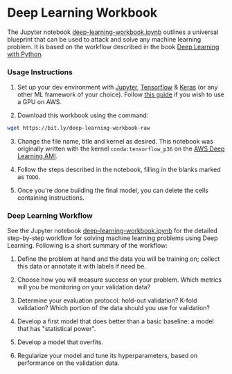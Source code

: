 # Deep Learning Workbook

The Jupyter notebook [deep-learning-workbook.ipynb](./deep-learning-workbook.ipynb) outlines a universal blueprint that can be used to attack and solve any machine learning problem. It is based on the workflow described in the book [Deep Learning with Python](https://www.manning.com/books/deep-learning-with-python).

### Usage Instructions

1. Set up your dev environment with [Jupyter](http://jupyter.org/), [Tensorflow](https://www.tensorflow.org/) & [Keras](https://keras.io/) (or any other ML framework of your choice). Follow [this guide](https://blog.keras.io/running-jupyter-notebooks-on-gpu-on-aws-a-starter-guide.html) if you wish to use a GPU on AWS.

2. Download this workbook using the command:
```bash
wget https://bit.ly/deep-learning-workbook-raw
```

3. Change the file name, title and kernel as desired. This notebook was originally written with the kernel `conda:tensorflow_p36` on the [AWS Deep Learning AMI](https://aws.amazon.com/marketplace/pp/B01M0AXXQB).

4. Follow the steps described in the notebook, filling in the blanks marked as `TODO`.

5. Once you're done building the final model, you can delete the cells containing instructions.

### Deep Learning Workflow

See the Jupyter notebook [deep-learning-workbook.ipynb](./deep-learning-workbook.ipynb) for the detailed step-by-step workflow for solving machine learning problems using Deep Learning. Following is a short summary of the workflow:

1. Define the problem at hand and the data you will be training on; collect this data or annotate it with labels if need be.

2. Choose how you will measure success on your problem. Which metrics will you be monitoring on your validation data?

3. Determine your evaluation protocol: hold-out validation? K-fold validation? Which portion of the data should you use for validation?

4. Develop a first model that does better than a basic baseline: a model that has "statistical power".

5. Develop a model that overfits.

6. Regularize your model and tune its hyperparameters, based on performance on the validation data.
